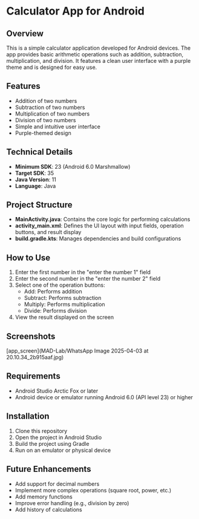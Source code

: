 # Calculator App for Android

## Overview
This is a simple calculator application developed for Android devices. The app provides basic arithmetic operations such as addition, subtraction, multiplication, and division. It features a clean user interface with a purple theme and is designed for easy use.

## Features
- Addition of two numbers
- Subtraction of two numbers
- Multiplication of two numbers
- Division of two numbers
- Simple and intuitive user interface
- Purple-themed design

## Technical Details
- **Minimum SDK**: 23 (Android 6.0 Marshmallow)
- **Target SDK**: 35
- **Java Version**: 11
- **Language**: Java

## Project Structure
- **MainActivity.java**: Contains the core logic for performing calculations
- **activity_main.xml**: Defines the UI layout with input fields, operation buttons, and result display
- **build.gradle.kts**: Manages dependencies and build configurations

## How to Use
1. Enter the first number in the "enter the number 1" field
2. Enter the second number in the "enter the number 2" field
3. Select one of the operation buttons:
   - Add: Performs addition
   - Subtract: Performs subtraction
   - Multiply: Performs multiplication
   - Divide: Performs division
4. View the result displayed on the screen

## Screenshots
[app_screen](MAD-Lab/WhatsApp Image 2025-04-03 at 20.10.34_2b915aaf.jpg)

## Requirements
- Android Studio Arctic Fox or later
- Android device or emulator running Android 6.0 (API level 23) or higher

## Installation
1. Clone this repository
2. Open the project in Android Studio
3. Build the project using Gradle
4. Run on an emulator or physical device

## Future Enhancements
- Add support for decimal numbers
- Implement more complex operations (square root, power, etc.)
- Add memory functions
- Improve error handling (e.g., division by zero)
- Add history of calculations
